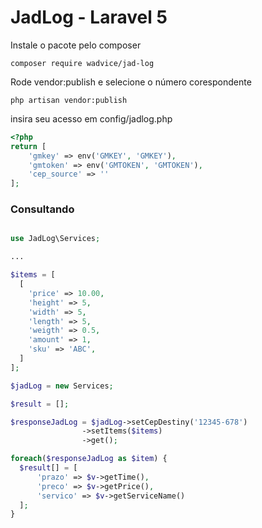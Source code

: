 # JadLog - Laravel 5

Instale o pacote pelo composer

``` composer require wadvice/jad-log ```

Rode vendor:publish e selecione o número corespondente

``` php artisan vendor:publish ```

insira seu acesso em config/jadlog.php

```php
<?php
return [
	'gmkey' => env('GMKEY', 'GMKEY'),
	'gmtoken' => env('GMTOKEN', 'GMTOKEN'),
	'cep_source' => ''
];
```

### Consultando

```php

use JadLog\Services;

...

$items = [
  [
    'price' => 10.00,
    'height' => 5,
    'width' => 5,
    'length' => 5,
    'weigth' => 0.5,
    'amount' => 1,
    'sku' => 'ABC',
  ]
];

$jadLog = new Services;

$result = [];

$responseJadLog = $jadLog->setCepDestiny('12345-678')
                ->setItems($items)
                ->get();

foreach($responseJadLog as $item) {
  $result[] = [
      'prazo' => $v->getTime(),
      'preco' => $v->getPrice(),
      'servico' => $v->getServiceName()
  ];
}


```
